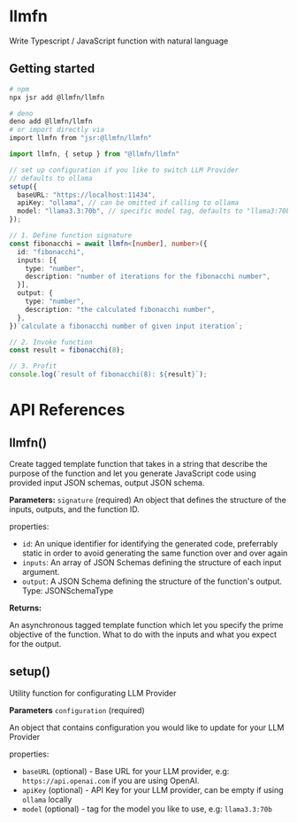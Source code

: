 # llmfn

Write Typescript / JavaScript function with natural language

## Getting started

```sh 
# npm 
npx jsr add @llmfn/llmfn

# deno 
deno add @llmfn/llmfn 
# or import directly via
import llmfn from "jsr:@llmfn/llmfn"
```

```typescript
import llmfn, { setup } from "@llmfn/llmfn"

// set up configuration if you like to switch LLM Provider
// defaults to ollama 
setup({
  baseURL: "https://localhost:11434",
  apiKey: "ollama", // can be omitted if calling to ollama
  model: "llama3.3:70b", // specific model tag, defaults to "llama3:70b"
});

// 1. Define function signature
const fibonacchi = await llmfn<[number], number>({
  id: "fibonacchi", 
  inputs: [{
    type: "number",
    description: "number of iterations for the fibonacchi number",
  }],
  output: {
    type: "number",
    description: "the calculated fibonacchi number",
  },
})`calculate a fibonacchi number of given input iteration`;

// 2. Invoke function 
const result = fibonacchi(8);

// 3. Profit
console.log(`result of fibonacchi(8): ${result}`);
```

# API References

## llmfn()

Create tagged template function that takes in a string that describe the purpose of the function and let you generate JavaScript code using provided input JSON schemas, output JSON schema.

**Parameters:**
`signature` (required)
An object that defines the structure of the inputs, outputs, and the function ID.

properties:
- `id`: An unique identifier for identifying the generated code, preferrably static in order to avoid generating the same function over and over again
- `inputs`: An array of JSON Schemas defining the structure of each input argument.
- `output`: A JSON Schema defining the structure of the function's output.
Type: JSONSchemaType<Output>

**Returns:**

An asynchronous tagged template function which let you specify the prime objective of the function. What to do with the inputs and what you expect for the output.

## setup()

Utility function for configurating LLM Provider

**Parameters**
`configuration` (required)

An object that contains configuration you would like to update for your LLM Provider

properties: 
- `baseURL` (optional) - Base URL for your LLM provider, e.g: `https://api.openai.com` if you are using OpenAI. 
- `apiKey` (optional) - API Key for your LLM provider, can be empty if using `ollama` locally
- `model` (optional) - tag for the model you like to use, e.g: `llama3.3:70b` 